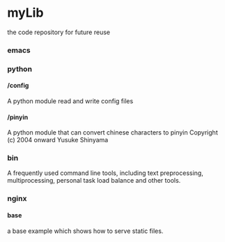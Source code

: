 myLib
=====

the code repository for future reuse

### emacs

### python

#### /config
A python module read and write config files

#### /pinyin
A python module that can convert chinese characters to pinyin 
Copyright (c) 2004 onward  Yusuke Shinyama <yusuke at cs dot nyu dot edu>

### bin
A frequently used command line tools, including text preprocessing, multiprocessing, personal task load balance and other tools.

### nginx

#### base
a base example which shows how to serve static files.